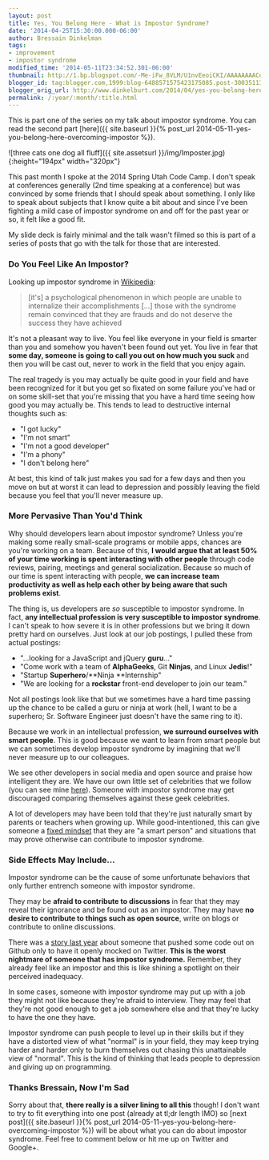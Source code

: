 ```yaml
---
layout: post
title: Yes, You Belong Here - What is Impostor Syndrome?
date: '2014-04-25T15:30:00.000-06:00'
author: Bressain Dinkelman
tags:
- improvement
- impostor syndrome
modified_time: '2014-05-11T23:34:52.301-06:00'
thumbnail: http://1.bp.blogspot.com/-Me-iFw_8VLM/U1nvEeoiCKI/AAAAAAAACdQ/os6NPeCkchs/s72-c/Imposter.jpg
blogger_id: tag:blogger.com,1999:blog-6488571575423175085.post-3003511316839113611
blogger_orig_url: http://www.dinkelburt.com/2014/04/yes-you-belong-here-what-is-impostor.html
permalink: /:year/:month/:title.html
---
```

This is part one of the series on my talk about impostor syndrome. You can read the second part [here]({{ site.baseurl }}{% post_url 2014-05-11-yes-you-belong-here-overcoming-impostor %}).

<div markdown="1" class="inline-image">
  ![three cats one dog all fluff]({{ site.assetsurl }}/img/Imposter.jpg){:height="194px" width="320px"}
</div>

This past month I spoke at the 2014 Spring Utah Code Camp. I don't speak at conferences generally (2nd time speaking at a conference) but was convinced by some friends that I should speak about something. I only like to speak about subjects that I know quite a bit about and since I've been fighting a mild case of impostor syndrome on and off for the past year or so, it felt like a good fit.

My slide deck is fairly minimal and the talk wasn't filmed so this is part of a series of posts that go with the talk for those that are interested.<!--more-->

### Do You Feel Like An Impostor?

Looking up impostor syndrome in [Wikipedia](http://en.wikipedia.org/wiki/Impostor_syndrome):

>[it's] a psychological phenomenon in which people are unable to internalize their accomplishments […] those with the syndrome remain convinced that they are frauds and do not deserve the success they have achieved

It's not a pleasant way to live. You feel like everyone in your field is smarter than you and somehow you haven't been found out yet. You live in fear that **some day, someone is going to call you out on how much you suck** and then you will be cast out, never to work in the field that you enjoy again.

The real tragedy is you may actually be quite good in your field and have been recognized for it but you get so fixated on some failure you've had or on some skill-set that you're missing that you have a hard time seeing how good you may actually be. This tends to lead to destructive internal thoughts such as:

* "I got lucky"
* "I'm not smart"
* "I'm not a good developer"
* "I'm a phony"
* "I don't belong here"

At best, this kind of talk just makes you sad for a few days and then you move on but at worst it can lead to depression and possibly leaving the field because you feel that you'll never measure up.

### More Pervasive Than You'd Think

Why should developers learn about impostor syndrome? Unless you're making some really small-scale programs or mobile apps, chances are you're working on a team. Because of this, **I would argue that at least 50% of your time working is spent interacting with other people** through code reviews, pairing, meetings and general socialization. Because so much of our time is spent interacting with people, **we can increase team productivity as well as help each other by being aware that such problems exist**.

The thing is, us developers are *so* susceptible to impostor syndrome. In fact, **any intellectual profession is very susceptible to impostor syndrome**. I can't speak to how severe it is in other professions but we bring it down pretty hard on ourselves. Just look at our job postings, I pulled these from actual postings:

* "...looking for a JavaScript and jQuery **guru**..."
* "Come work with a team of **AlphaGeeks**, Git **Ninjas**, and Linux **Jedis**!"
* "Startup **Superhero**/**Ninja **Internship"
* "We are looking for a **rockstar** front-end developer to join our team."

Not all postings look like that but we sometimes have a hard time passing up the chance to be called a guru or ninja at work (hell, I want to be a superhero; Sr. Software Engineer just doesn't have the same ring to it).

Because we work in an intellectual profession, **we surround ourselves with smart people**. This is good because we want to learn from smart people but we can sometimes develop impostor syndrome by imagining that we'll never measure up to our colleagues.

We see other developers in social media and open source and praise how intelligent they are. We have our own little set of celebrities that we follow (you can see mine [here](https://twitter.com/bressain/following)). Someone with impostor syndrome may get discouraged comparing themselves against these geek celebrities.

A lot of developers may have been told that they're just naturally smart by parents or teachers when growing up. While good-intentioned, this can give someone a [fixed mindset](http://en.wikipedia.org/wiki/Mindset#Fixed_mindset_and_growth_mindset) that they are "a smart person" and situations that may prove otherwise can contribute to impostor syndrome.

### Side Effects May Include...

Impostor syndrome can be the cause of some unfortunate behaviors that only further entrench someone with impostor syndrome.

They may be **afraid to contribute to discussions** in fear that they may reveal their ignorance and be found out as an impostor. They may have **no desire to contribute to things such as open source**, write on blogs or contribute to online discussions.

There was a [story last year](http://harthur.wordpress.com/2013/01/24/771/) about someone that pushed some code out on Github only to have it openly mocked on Twitter. **This is the worst nightmare of someone that has impostor syndrome.** Remember, they already feel like an impostor and this is like shining a spotlight on their perceived inadequacy.

In some cases, someone with impostor syndrome may put up with a job they might not like because they're afraid to interview. They may feel that they're not good enough to get a job somewhere else and that they're lucky to have the one they have.

Impostor syndrome can push people to level up in their skills but if they have a distorted view of what "normal" is in your field, they may keep trying harder and harder only to burn themselves out chasing this unattainable view of "normal". This is the kind of thinking that leads people to depression and giving up on programming.

### Thanks Bressain, Now I'm Sad

Sorry about that, **there really is a silver lining to all this** though! I don't want to try to fit everything into one post (already at tl;dr length IMO) so [next post]({{ site.baseurl }}{% post_url 2014-05-11-yes-you-belong-here-overcoming-impostor %}) will be about what you can do about impostor syndrome. Feel free to comment below or hit me up on Twitter and Google+.

<script async="" class="speakerdeck-embed" data-id="7e2c6cb08eea0131941d3e2d8ace8b00" data-ratio="1.33333333333333" src="//speakerdeck.com/assets/embed.js"></script>
